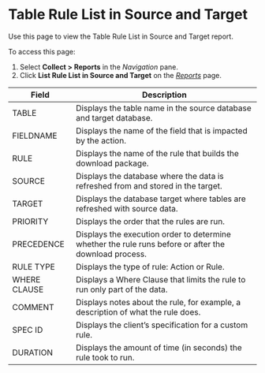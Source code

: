 # Table Rule List in Source and Target

<div class="use">

Use this page to view the Table Rule List in Source and Target report.

</div>

To access this page:

1.  Select <span style="font-weight: bold;">Collect \> Reports</span> in
    the <span style="font-style: italic;">Navigation</span> pane.
2.  Click <span style="font-weight: bold;"> List Rule List in Source and
    Target</span> on the *[Reports](Reports.htm)*
page.

| Field        | Description                                                                                           |
| ------------ | ----------------------------------------------------------------------------------------------------- |
| TABLE        | Displays the table name in the source database and target database.                                   |
| FIELDNAME    | Displays the name of the field that is impacted by the action.                                        |
| RULE         | Displays the name of the rule that builds the download package.                                       |
| SOURCE       | Displays the database where the data is refreshed from and stored in the target.                      |
| TARGET       | Displays the database target where tables are refreshed with source data.                             |
| PRIORITY     | Displays the order that the rules are run.                                                            |
| PRECEDENCE   | Displays the execution order to determine whether the rule runs before or after the download process. |
| RULE TYPE    | Displays the type of rule: Action or Rule.                                                            |
| WHERE CLAUSE | Displays a Where Clause that limits the rule to run only part of the data.                            |
| COMMENT      | Displays notes about the rule, for example, a description of what the rule does.                      |
| SPEC ID      | Displays the client’s specification for a custom rule.                                                |
| DURATION     | Displays the amount of time (in seconds) the rule took to run.                                        |
